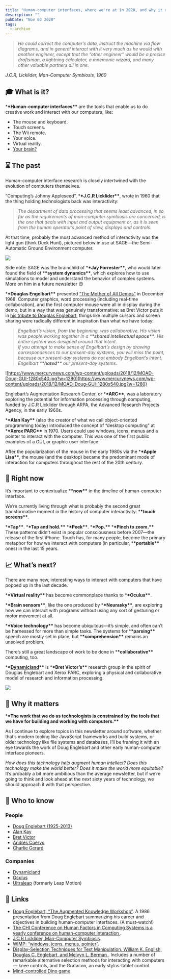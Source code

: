 ```yaml
---
title: "Human-computer interfaces, where we're at in 2020, and why it matters"
description: ""
pubDate: "Nov 03 2020"
tags:
  - archive
---
```


> _He could correct the computer’s data, instruct the machine via flow diagrams, and in general interact with it very much as he would with another engineer, except that the “other engineer” would be a precise draftsman, a lightning calculator, a mnemonic wizard, and many other valuable partners all in one._

_J.C.R, Licklider, Man-Computer Symbiosis, 1960_

## **🎓 What is it?**

\***\*Human-computer interfaces\*\*** are the tools that enable us to do creative work and interact with our computers, like:

- The mouse and keyboard.
- Touch screens.
- The Wii remote.
- Your voice.
- Virtual reality.
- [Your brain?](https://www.youtube.com/watch?v=7KhFO-qCVyg)

## **⌛ The past**

Human-computer interface research is closely intertwined with the evolution of computers themselves.

“Computing’s Johnny Appleseed”, \***\*J.C.R Licklider\*\***, wrote in 1960 that the thing holding technologists back was interactivity:

> _The department of data processing that seems least advanced, in so far as the requirements of man-computer symbiosis are concerned, is the one that deals with input and output equipment or, as it is seen from the human operator’s point of view, displays and controls._

At that time, probably the most advanced method of interactivity was the light gun (think Duck Hunt), pictured below in use at SAGE—the Semi-Automatic Ground Environment computer.

![](https://firebasestorage.googleapis.com/v0/b/firescript-577a2.appspot.com/o/imgs%2Fapp%2Fsignalnerve%2FMp7ztoEsLJ.jpg?alt=media&token=1443577c-87e0-49e6-99a5-2fe342b2613f)

Side note: SAGE was the brainchild of \***\*Jay Forrester\*\***, who would later found the field of \***\*system dynamics\*\***, which explores how to use simulations to model and understand the behavior of complex systems. More on him in a future newsletter 😊

\***\*Douglas Engelbart\*\*** presented [“The Mother of All Demos”](https://www.dougengelbart.org/content/view/209/448/) in December 1968. Computer graphics, word processing (including real-time collaboration), and the first computer mouse were all in display during the demo, but in a way that was genuinely transformative: as Bret Victor puts it in [his tribute to Douglas Englebart](http://worrydream.com/Engelbart/), things like multiple cursors and screen sharing were radically different in inspiration than what we have today:

> _Engelbart’s vision, from the beginning, was collaborative. His vision was people working together in a \***\*shared intellectual space\*\***. His entire system was designed around that intent._  
> _If you attempt to make sense of Engelbart’s design by drawing correspondences to our present-day systems, you will miss the point, because our present-day systems do not embody Engelbart’s intent. Engelbart \***\*hated\*\*** our present-day systems._

![https://www.mercurynews.com/wp-content/uploads/2018/12/MOAD-Doug-GUI-1280x540.jpg?w=1280](https://www.mercurynews.com/wp-content/uploads/2018/12/MOAD-Doug-GUI-1280x540.jpg?w=1280)

Englebart’s Augmentation Research Center, or \***\*ARC\*\***, was a laboratory exploring the potential for information processing through computing, funded by J.C.R Licklider through ARPA, the Advanced Research Projects Agency, in the early 1960s.

\***\*Alan Kay\*\*** (also the creator of what we call object-oriented programming today) introduced the concept of “desktop computing” at \***\*Xerox PARC\*\*** in 1970. Users could use windows, icons, menus and a pointer to interact with the computer. This was one of the first public examples of a GUI, or graphic user interface.

After the popularization of the mouse in the early 1980s via the \***\*Apple Lisa\*\***, the mouse (and the desktop) became the predominant mode of interaction for computers throughout the rest of the 20th century.

## **📌 Right now**

It’s important to contextualize \***\*now\*\*** in the timeline of human-computer interface.

We’re currently living through what is probably the second great transformative moment in the history of computer interactivity: \***\*touch screens\*\***.

\***\*Tap\*\***. \***\*Tap and hold.\*\*** \***\*Peek\*\***. \***\*Pop.\*\*** \***\*Pinch to zoom.\*\*** These patterns didn’t exist in popular consciousness before 2007—the release of the first iPhone. Touch has, for many people, become the primary metaphor for how we interact with computers (in particular, \***\*portable\*\*** ones) in the last 15 years.

## **📈 What’s next?**

There are many new, interesting ways to interact with computers that have popped up in the last decade.

\***\*Virtual reality\*\*** has become commonplace thanks to \***\*Oculus\*\***.

\***\*Brain sensors\*\***, like the one produced by \***\*Neurasky\*\***, are exploring how we can interact with programs without using any sort of gesturing or motor movement at all.

\***\*Voice technology\*\*** has become ubiquitous—it’s simple, and often can’t be harnessed for more than simple tasks. The systems for \***\*parsing\*\*** speech are mostly set in place, but \***\*comprehension\*\*** remains an unsolved problem.

There’s still a great landscape of work to be done in \***\*collaborative\*\*** computing, too.

\***\*[Dynamicland](https://dynamicland.org/)\*\*** is \***\*Bret Victor’s\*\*** research group in the spirit of Douglas Englebart and Xerox PARC, exploring a physical and collaborative model of research and information processing.

![](https://firebasestorage.googleapis.com/v0/b/firescript-577a2.appspot.com/o/imgs%2Fapp%2Fsignalnerve%2F0PV-A4sb5i.gif?alt=media&token=eb7fdd80-280b-433f-afa2-a7a70b4f1c5a)

## **🤔 Why it matters**

\***\*The work that we do as technologists is constrained by the tools that we have for building and working with computers.\*\***

As I continue to explore topics in this newsletter around software, whether that’s modern tooling like JavaScript frameworks and build systems, or older technology like file systems and databases, I’ll be framing it with an eye towards the work of Doug Englebart and other early human-computer interface pioneers.

_How does this technology help augment human intellect? Does this technology make the world better? Does it make the world more equitable?_ It’s probably a bit more ambitious than the average newsletter, but if we’re going to think and look ahead at the _next_ sixty years of technology, we should approach it with that perspective.

## **🙋 Who to know**

### **People**

- [Doug Englebart (1925-2013)](https://www.dougengelbart.org/)
- [Alan Kay](https://en.wikipedia.org/wiki/Alan_Kay)
- [Bret Victor](http://worrydream.com/)
- [Andrés Cuervo](https://cwervo.com/)
- [Charlie Gerard](https://charliegerard.dev/)

### **Companies**

- [Dynamicland](https://dynamicland.org/)
- [Oculus](https://www.oculus.com/)
- [Ultraleap](https://www.ultraleap.com/) (formerly Leap Motion)

## **🔗 Links**

- [Doug Englebart, “The Augmented Knowledge Workshop”](https://www.youtube.com/watch?v=sG3PWet8fDk). A 1986 presentation from Doug Englebart summarizing his career and objectives in building human-computer interfaces. (A must-watch!)
- [The CHI Conference on Human Factors in Computing Systems is a yearly conference on human-computer interaction ](https://chi2020.acm.org/).
- [J.C.R Licklider, Man-Computer Symbiosis](http://worrydream.com/refs/Licklider%20-%20Man-Computer%20Symbiosis.pdf).
- [WIMP: “windows, icons, menus, pointer”](<https://en.wikipedia.org/wiki/WIMP_(computing)>).
- [Display-Selection Techniques for Text Manipulation, William K. English, Douglas C. Englebart, and Melvyn L. Berman ](https://charliegerard.dev/project/notion-dino). Includes a number of remarkable alternative selection methods for interacting with computers — knee controls, and the Grafacon, an early stylus-tablet control.
- [Mind-controlled Dino game](https://charliegerard.dev/project/notion-dino).
